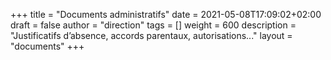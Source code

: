 +++
title       = "Documents administratifs"
date        = 2021-05-08T17:09:02+02:00
draft       = false
author      = "direction"
tags        = []
weight      = 600
description = "Justificatifs d’absence, accords parentaux, autorisations..."
layout      = "documents"
+++
